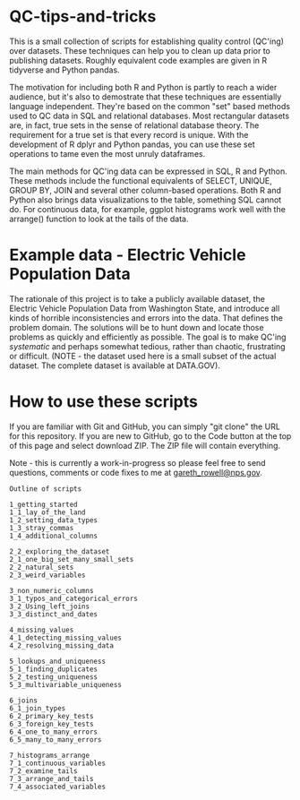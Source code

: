 # QC-tips-and-tricks

This is a small collection of scripts for establishing quality control (QC'ing) over datasets. These techniques can help you to clean up data prior to publishing datasets. Roughly equivalent code examples are given in R tidyverse and Python pandas.

The motivation for including both R and Python is partly to reach a wider audience, but it's  also to demostrate that these techniques are essentially language independent. They're based on the common "set" based methods used to QC data in SQL and relational databases. Most rectangular datasets are, in fact, true sets in the sense of relational database theory. The requirement for a true set is that every record is unique. With the development of R dplyr and Python pandas, you can use these set operations to tame even the most unruly dataframes.

The main methods for QC'ing data can be expressed in SQL, R and Python. These methods include the functional equivalents of SELECT, UNIQUE, GROUP BY, JOIN and several other column-based operations.  Both R and Python also brings data visualizations to the table, something SQL cannot do. For continuous data, for example, ggplot histograms work well with the arrange() function to look at the tails of the data. 


# Example data - Electric Vehicle Population Data

The rationale of this project is to take a publicly available dataset, the Electric Vehicle Population Data from Washington State, and introduce all kinds of horrible inconsistencies and errors into the data.  That defines the problem domain. The solutions will be to hunt down and locate those problems as quickly and efficiently as possible. The goal is to make QC'ing *systematic* and perhaps somewhat tedious, rather than chaotic, frustrating or difficult. (NOTE - the dataset used here is a small subset of the actual dataset. The complete dataset is available at DATA.GOV). 

# How to use these scripts

If you are familiar with Git and GitHub, you can simply "git clone" the URL for this repository. If you are new to GitHub, go to the Code button at the top of this page and select download ZIP. The ZIP file will contain everything. 
 
Note - this is currently a work-in-progress so please feel free to send questions, comments or code fixes to me at gareth_rowell@nps.gov.


    Outline of scripts

    1_getting_started
    1_1_lay_of_the_land
    1_2_setting_data_types
    1_3_stray_commas
    1_4_additional_columns
	
    2_2_exploring_the_dataset
    2_1_one_big_set_many_small_sets
    2_2_natural_sets
    2_3_weird_variables 
    
    3_non_numeric_columns
    3_1_typos_and_categorical_errors
    3_2_Using_left_joins 
    3_3_distinct_and_dates
    
    4_missing_values
    4_1_detecting_missing_values
    4_2_resolving_missing_data
    
    5_lookups_and_uniqueness
    5_1_finding_duplicates 
    5_2_testing_uniqueness
    5_3_multivariable_uniqueness
    
    6_joins
    6_1_join_types
    6_2_primary_key_tests
    6_3_foreign_key_tests
    6_4_one_to_many_errors
    6_5_many_to_many_errors
    
    7_histograms_arrange
    7_1_continuous_variables
    7_2_examine_tails
    7_3_arrange_and_tails
    7_4_associated_variables


      






